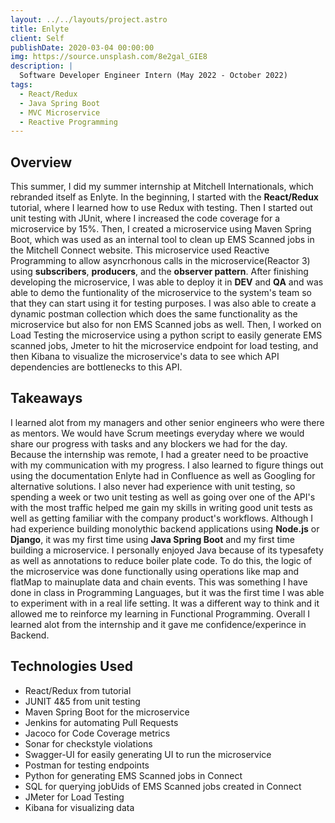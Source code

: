 ```yaml
---
layout: ../../layouts/project.astro
title: Enlyte
client: Self
publishDate: 2020-03-04 00:00:00
img: https://source.unsplash.com/8e2gal_GIE8
description: |
  Software Developer Engineer Intern (May 2022 - October 2022)
tags:
  - React/Redux 
  - Java Spring Boot
  - MVC Microservice
  - Reactive Programming
---
```


## Overview 
This summer, I did my summer internship at Mitchell Internationals, which rebranded itself as Enlyte. In the beginning, I started with the **React/Redux** tutorial, where I learned how to use Redux with testing. Then I started out unit testing with JUnit, where I increased the code coverage for a microservice by 15%. Then, I created a microservice using Maven Spring Boot, which was used as an internal tool to clean up EMS Scanned jobs in the Mitchell Connect website. This microservice used Reactive Programming to allow asyncrhonous calls in the microservice(Reactor 3) using **subscribers**, **producers**, and the **observer pattern**.  After finishing developing the microservice, I was able to deploy it in **DEV** and **QA** and was able to demo the funtionality of the microservice to the system's team so that they can start using it for testing purposes. I was also able to create a dynamic postman collection which does the same functionality as the microservice but also for non EMS Scanned jobs as well. Then, I worked on Load Testing the microservice using a python script to easily generate EMS scanned jobs, Jmeter to hit the microservice endpoint for load testing, and then Kibana to visualize the microservice's data to see which API dependencies are bottlenecks to this API.

## Takeaways
I learned alot from my managers and other senior engineers who were there as mentors. We would have Scrum meetings everyday where we would share our progress with tasks and any blockers we had for the day. Because the internship was remote, I had a greater need to be proactive with my communication with my progress. I also learned to figure things out using the documentation Enlyte had in Confluence as well as Googling for alternative solutions. I also never had experience with unit testing, so spending a week or two unit testing as well as going over one of the API's with the most traffic helped me gain my skills in writing good unit tests as well as getting familiar with the company product's workflows. Although I had experience building monolythic backend applications using **Node.js** or **Django**, it was my first time using **Java Spring Boot** and my first time building a microservice. I personally enjoyed Java because of its typesafety as well as annotations to reduce boiler plate code. To do this, the logic of the microservice was done functionally using operations like map and flatMap to mainuplate data and chain events. This was something I have done in class in Programming Languages, but it was the first time I was able to experiment with in a real life setting. It was a different way to think and it allowed me to reinforce my learning in Functional Programming. Overall I learned alot from the internship and it gave me confidence/experince in Backend.

## Technologies Used
- React/Redux from tutorial
- JUNIT 4&5 from unit testing
- Maven Spring Boot for the microservice
- Jenkins for automating Pull Requests
- Jacoco for Code Coverage metrics
- Sonar for checkstyle violations
- Swagger-UI for easily generating UI to run the microservice
- Postman for testing endpoints
- Python for generating EMS Scanned jobs in Connect
- SQL for querying jobUids of EMS Scanned jobs created in Connect
- JMeter for Load Testing
- Kibana for visualizing data

